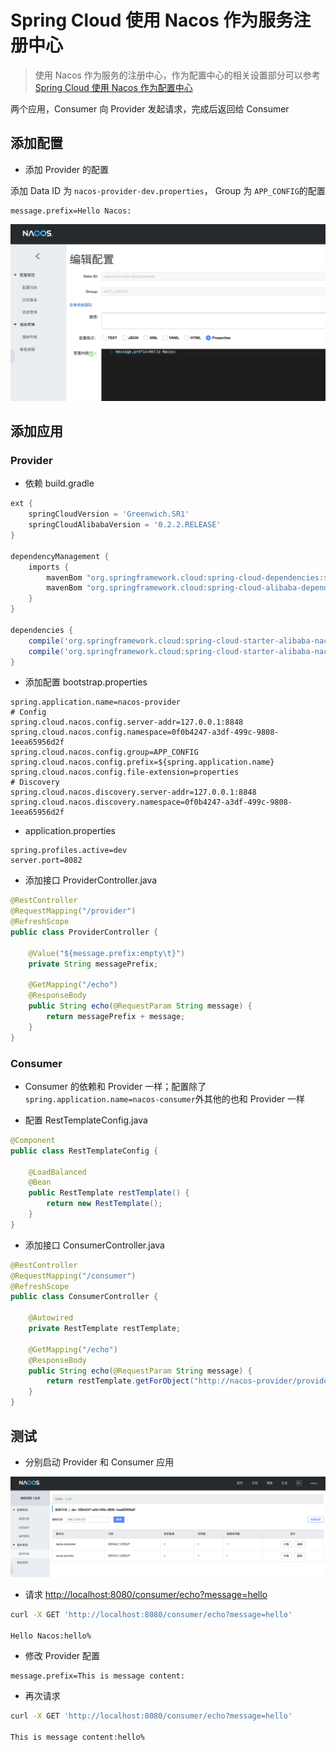 # Spring Cloud 使用 Nacos 作为服务注册中心

> 使用 Nacos 作为服务的注册中心，作为配置中心的相关设置部分可以参考 [Spring Cloud 使用 Nacos 作为配置中心](https://github.com/helloworlde/spring-cloud-alibaba-component/tree/master/cloud-config)

两个应用，Consumer 向 Provider 发起请求，完成后返回给 Consumer

## 添加配置

- 添加 Provider 的配置

添加 Data ID 为 `nacos-provider-dev.properties`， Group 为 `APP_CONFIG`的配置 

```properties
message.prefix=Hello Nacos: 
```

![Provider 配置](../images/nacos-cloud-provider-config.png)

## 添加应用

### Provider 

- 依赖 build.gradle 

```groovy
ext {
    springCloudVersion = 'Greenwich.SR1'
    springCloudAlibabaVersion = '0.2.2.RELEASE'
}

dependencyManagement {
    imports {
        mavenBom "org.springframework.cloud:spring-cloud-dependencies:${springCloudVersion}"
        mavenBom "org.springframework.cloud:spring-cloud-alibaba-dependencies:${springCloudAlibabaVersion}"
    }
}

dependencies {
    compile('org.springframework.cloud:spring-cloud-starter-alibaba-nacos-config')
    compile('org.springframework.cloud:spring-cloud-starter-alibaba-nacos-discovery')
}

```

- 添加配置 bootstrap.properties

```properties
spring.application.name=nacos-provider
# Config
spring.cloud.nacos.config.server-addr=127.0.0.1:8848
spring.cloud.nacos.config.namespace=0f0b4247-a3df-499c-9808-1eea65956d2f
spring.cloud.nacos.config.group=APP_CONFIG
spring.cloud.nacos.config.prefix=${spring.application.name}
spring.cloud.nacos.config.file-extension=properties
# Discovery
spring.cloud.nacos.discovery.server-addr=127.0.0.1:8848
spring.cloud.nacos.discovery.namespace=0f0b4247-a3df-499c-9808-1eea65956d2f
```

- application.properties

```properties
spring.profiles.active=dev
server.port=8082
```

- 添加接口  ProviderController.java

```java
@RestController
@RequestMapping("/provider")
@RefreshScope
public class ProviderController {

    @Value("${message.prefix:empty\t}")
    private String messagePrefix;

    @GetMapping("/echo")
    @ResponseBody
    public String echo(@RequestParam String message) {
        return messagePrefix + message;
    }
}
```

### Consumer 

- Consumer 的依赖和 Provider 一样；配置除了 `spring.application.name=nacos-consumer`外其他的也和 Provider 一样

- 配置 RestTemplateConfig.java

```java
@Component
public class RestTemplateConfig {

    @LoadBalanced
    @Bean
    public RestTemplate restTemplate() {
        return new RestTemplate();
    }
}
```

- 添加接口 ConsumerController.java

```java
@RestController
@RequestMapping("/consumer")
@RefreshScope
public class ConsumerController {

    @Autowired
    private RestTemplate restTemplate;

    @GetMapping("/echo")
    @ResponseBody
    public String echo(@RequestParam String message) {
        return restTemplate.getForObject("http://nacos-provider/provider/echo?message=" + message, String.class);
    }
}
```

## 测试

- 分别启动 Provider 和 Consumer 应用 

![应用列表](../images/nacos-cloud-service-list.png)

- 请求 [http://localhost:8080/consumer/echo?message=hello](http://localhost:8080/consumer/echo?message=hello)

```bash
curl -X GET 'http://localhost:8080/consumer/echo?message=hello'

Hello Nacos:hello%
```

- 修改 Provider 配置

```properties
message.prefix=This is message content:
```

- 再次请求

```bash
curl -X GET 'http://localhost:8080/consumer/echo?message=hello'

This is message content:hello%
```